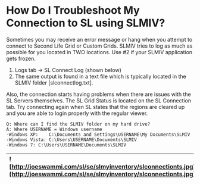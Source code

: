 # How Do I Troubleshoot My Connection to SL using SLMIV? #

Sometimes you may receive an error message or hang when you attempt to connect to Second Life Grid or Custom Grids.  SLMIV tries to log as much as possible for you located in TWO locations. Use #2 if your SLMIV application gets frozen.

  1. Logs tab -> SL Connect Log (shown below)
  1. The same output is found in a text file which is typically located in the SLMIV folder [slconnectlog.txt].

Also, the connection starts having problems when there are issues with the SL Servers themselves. The SL Grid Status is located on the SL Connection tab. Try connecting again when SL states that the regions are cleared up and you are able to login properly with the regular viewer.

```
Q: Where can I find the SLMIV folder on my hard drive?
A: Where USERNAME = Windows username
-Windows XP:	C:\Documents and Settings\USERNAME\My Documents\SLMIV
-Windows Vista:	C:\Users\USERNAME\Documents\SLMIV
-Windows 7:	C:\Users\USERNAME\Documents\SLMIV
```

|![http://joeswammi.com/sl/se/slmyinventory/slconnectionts.jpg](http://joeswammi.com/sl/se/slmyinventory/slconnectionts.jpg)|
|:--------------------------------------------------------------------------------------------------------------------------|